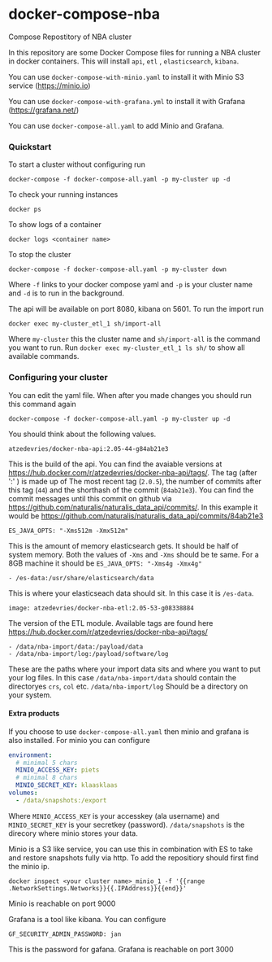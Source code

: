 # docker-compose-nba
Compose Repostitory of NBA cluster


In this repository are some Docker Compose files for running a NBA cluster in docker containers. This will install `api`, `etl` , `elasticsearch`, `kibana`.

You can use `docker-compose-with-minio.yaml` to install it with Minio S3 service (https://minio.io)

You can use `docker-compose-with-grafana.yml` to install it with Grafana (https://grafana.net/)

You can use `docker-compose-all.yaml` to add Minio and Grafana.

### Quickstart
To start a cluster without configuring run
```
docker-compose -f docker-compose-all.yaml -p my-cluster up -d
```
To check your running instances
```
docker ps
```
To show logs of a container
```
docker logs <container name>
```
To stop the cluster
```
docker-compose -f docker-compose-all.yaml -p my-cluster down
```
Where `-f` links to your docker compose yaml and `-p` is your cluster name and `-d` is to run in the background.

The api will be available on port 8080, kibana on 5601. To run the import run
```
docker exec my-cluster_etl_1 sh/import-all
```
Where `my-cluster` this the cluster name and `sh/import-all` is the command you want to run. Run
`docker exec my-cluster_etl_1 ls sh/` to show all available commands.

### Configuring your cluster
You can edit the yaml file. When after you made changes you should run this command again
```
docker-compose -f docker-compose-all.yaml -p my-cluster up -d
```

You should think about the following values.
```
atzedevries/docker-nba-api:2.05-44-g84ab21e3
```
This is the build of the api. You can find the avaiable versions at
https://hub.docker.com/r/atzedevries/docker-nba-api/tags/. The tag (after ':' ) is made up of
The most recent tag (`2.0.5`), the number of commits after this tag (`44`) and the shorthash of the commit (`84ab21e3`). You can find the commit messages until this commit on github via https://github.com/naturalis/naturalis_data_api/commits/<shorthash>. In this example it would be https://github.com/naturalis/naturalis_data_api/commits/84ab21e3

```
ES_JAVA_OPTS: "-Xms512m -Xmx512m"
```
This is the amount of memory elasticsearch gets. It should be half of system memory. Both the values of `-Xms` and `-Xms` should be te same. For a 8GB machine it should be `ES_JAVA_OPTS: "-Xms4g -Xmx4g"`

```
- /es-data:/usr/share/elasticsearch/data
```
This is where your elasticseach data should sit. In this case it is `/es-data`.

```
image: atzedevries/docker-nba-etl:2.05-53-g08338884
```
The version of the ETL module. Available tags are found here https://hub.docker.com/r/atzedevries/docker-nba-api/tags/

```
- /data/nba-import/data:/payload/data
- /data/nba-import/log:/payload/software/log
```
These are the paths where your import data sits and where you want to put your log files. In this case `/data/nba-import/data` should contain the directoryes `crs`, `col` etc. `/data/nba-import/log` Should be a directory on your system.

#### Extra products
If you choose to use `docker-compose-all.yaml` then minio and grafana is also installed. For minio you can configure
```yaml
environment:
  # minimal 5 chars
  MINIO_ACCESS_KEY: piets
  # minimal 8 chars
  MINIO_SECRET_KEY: klaasklaas
volumes:
  - /data/snapshots:/export
```

Where `MINIO_ACCESS_KEY` is your accesskey (ala username) and `MINIO_SECRET_KEY` is your secretkey (password). `/data/snapshots` is the direcory where minio stores your data.

Minio is a S3 like service, you can use this in combination with ES to take and restore snapshots fully via http. To add the repositiory should first find the minio ip.
```
docker inspect <your cluster name>_minio_1 -f '{{range .NetworkSettings.Networks}}{{.IPAddress}}{{end}}'
```
Minio is reachable on port 9000

Grafana is a tool like kibana. You can configure
```
GF_SECURITY_ADMIN_PASSWORD: jan
```
This is the password for gafana. Grafana is reachable on port 3000
